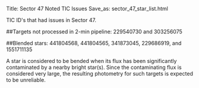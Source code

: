 Title: Sector 47 Noted TIC Issues
Save_as: sector_47_star_list.html


TIC ID's that had issues in Sector 47.

##Targets not processed in 2-min pipeline:
229540730 and 303256075

##Blended stars:
441804568, 441804565, 341873045, 229686919, and 1551711135

A star is considered to be bended when its flux has been significantly contaminated by a nearby bright star(s). Since the contaminating flux is considered very large, the resulting photometry for such targets is expected to be unreliable.



